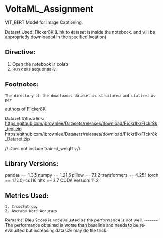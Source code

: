 # VoltaML_Assignment

VIT_BERT Model for Image Captioning.

Dataset Used: Flicker8K
(Link to dataset is inside the notebook, and will be approprietly downloaded in the 
specified location)

Directive:  
--------   
1. Open the notebook in colab
2. Run cells sequentially. 

Footnotes:
---------
	The directory of the downloaded dataset is structured and utalised as per
authors of Flicker8K

Dataset Github link: https://github.com/jbrownlee/Datasets/releases/download/Flickr8k/Flickr8k_text.zip
		     https://github.com/jbrownlee/Datasets/releases/download/Flickr8k/Flickr8k_Dataset.zip

//
Does not include trained_weights
//


Library Versions:
-----------------
pandas == 1.3.5
numpy == 1.21.6
pillow == 7.1.2
transformers == 4.25.1
torch == 1.13.0+cu116
nltk =~ 3.7
CUDA Version: 11.2

Metrics Used:
-------------
	1. CrossEntropy
	2. Average Word Accuracy 


Remarks: Bleu Score is not evaluated as the performance is not well.
-------  The performance obtained is worse than baseline and needs to be re-evaluated but 
	increasing datasize may do the trick. 

